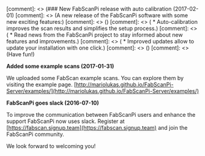 [comment]: <> (### New FabScanPi release with auto calibration (2017-02-01)
[comment]: <> (A new release of the FabScanPi software with some new exciting features:)
[comment]: <> ()
[comment]: <> ( * Auto-calibration improves the scan results and simplifies the setup process.)
[comment]: <> ( * Read news from the FabScanPi project to stay informed about new features and improvements.)
[comment]: <> ( * Improved updates allow to update your installation with one click.)
[comment]: <> ()
[comment]: <> (Have fun!)

**Added some example scans (2017-01-31)**

We uploaded some FabScan example scans. You can explore them by visiting the example page. 
[http://mariolukas.github.io/FabScanPi-Server/examples/](http://mariolukas.github.io/FabScanPi-Server/examples/) 


**FabScanPi goes slack (2016-07-10)**

To improve the communication between FabScanPi users and enhance the support FabScanPi now uses slack. Register at
[https://fabscan.signup.team](https://fabscan.signup.team) and join the FabScanPi community.

We look forward to welcoming you!
